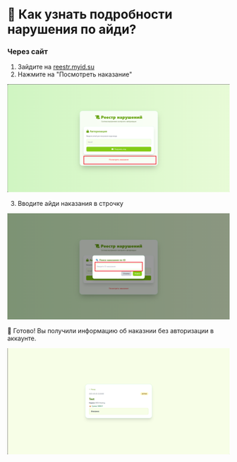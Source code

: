 # 🛑 Как узнать подробности нарушения по айди?
### Через сайт

1. Зайдите на [reestr.myid.su](https://reestr.myid.su)
2. Нажмите на "Посмотреть наказание"

![subuser](./img/serch-id1.png)

3. Вводите айди наказания в строчку

![subuser](./img/serch-id2.png)

🎉 Готово! Вы получили информацию об наказнии без авторизации в аккаунте.

![subuser](./img/serch-id3.png)